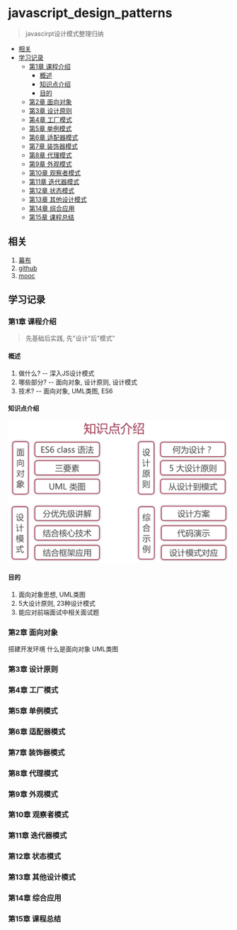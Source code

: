# javascript_design_patterns<!-- omit in toc -->
> javascirpt设计模式整理归纳

- [相关](#%E7%9B%B8%E5%85%B3)
- [学习记录](#%E5%AD%A6%E4%B9%A0%E8%AE%B0%E5%BD%95)
  - [第1章 课程介绍](#%E7%AC%AC1%E7%AB%A0-%E8%AF%BE%E7%A8%8B%E4%BB%8B%E7%BB%8D)
    - [概述](#%E6%A6%82%E8%BF%B0)
    - [知识点介绍](#%E7%9F%A5%E8%AF%86%E7%82%B9%E4%BB%8B%E7%BB%8D)
    - [目的](#%E7%9B%AE%E7%9A%84)
  - [第2章 面向对象](#%E7%AC%AC2%E7%AB%A0-%E9%9D%A2%E5%90%91%E5%AF%B9%E8%B1%A1)
  - [第3章 设计原则](#%E7%AC%AC3%E7%AB%A0-%E8%AE%BE%E8%AE%A1%E5%8E%9F%E5%88%99)
  - [第4章 工厂模式](#%E7%AC%AC4%E7%AB%A0-%E5%B7%A5%E5%8E%82%E6%A8%A1%E5%BC%8F)
  - [第5章 单例模式](#%E7%AC%AC5%E7%AB%A0-%E5%8D%95%E4%BE%8B%E6%A8%A1%E5%BC%8F)
  - [第6章 适配器模式](#%E7%AC%AC6%E7%AB%A0-%E9%80%82%E9%85%8D%E5%99%A8%E6%A8%A1%E5%BC%8F)
  - [第7章 装饰器模式](#%E7%AC%AC7%E7%AB%A0-%E8%A3%85%E9%A5%B0%E5%99%A8%E6%A8%A1%E5%BC%8F)
  - [第8章 代理模式](#%E7%AC%AC8%E7%AB%A0-%E4%BB%A3%E7%90%86%E6%A8%A1%E5%BC%8F)
  - [第9章 外观模式](#%E7%AC%AC9%E7%AB%A0-%E5%A4%96%E8%A7%82%E6%A8%A1%E5%BC%8F)
  - [第10章 观察者模式](#%E7%AC%AC10%E7%AB%A0-%E8%A7%82%E5%AF%9F%E8%80%85%E6%A8%A1%E5%BC%8F)
  - [第11章 迭代器模式](#%E7%AC%AC11%E7%AB%A0-%E8%BF%AD%E4%BB%A3%E5%99%A8%E6%A8%A1%E5%BC%8F)
  - [第12章 状态模式](#%E7%AC%AC12%E7%AB%A0-%E7%8A%B6%E6%80%81%E6%A8%A1%E5%BC%8F)
  - [第13章 其他设计模式](#%E7%AC%AC13%E7%AB%A0-%E5%85%B6%E4%BB%96%E8%AE%BE%E8%AE%A1%E6%A8%A1%E5%BC%8F)
  - [第14章 综合应用](#%E7%AC%AC14%E7%AB%A0-%E7%BB%BC%E5%90%88%E5%BA%94%E7%94%A8)
  - [第15章 课程总结](#%E7%AC%AC15%E7%AB%A0-%E8%AF%BE%E7%A8%8B%E6%80%BB%E7%BB%93)

## 相关
1. [幕布](https://mubu.com/doc/qSgtiCBCP0)
2. [github](https://github.com/GivenCui/javascript_design_patterns)
3. [mooc](https://coding.imooc.com/learn/list/255.html)

## 学习记录
### 第1章 课程介绍
> 先基础后实践, 先"设计"后"模式"
#### 概述
1. 做什么? -- 深入JS设计模式
2. 哪些部分? -- 面向对象, 设计原则, 设计模式
3. 技术? -- 面向对象, UML类图, ES6
#### 知识点介绍
![info](./img/info.png)
#### 目的
1. 面向对象思想, UML类图
2. 5大设计原则, 23种设计模式
3. 能应对前端面试中相关面试题
### 第2章 面向对象
搭建开发环境
什么是面向对象
UML类图
### 第3章 设计原则
### 第4章 工厂模式
### 第5章 单例模式
### 第6章 适配器模式
### 第7章 装饰器模式
### 第8章 代理模式
### 第9章 外观模式
### 第10章 观察者模式
### 第11章 迭代器模式
### 第12章 状态模式
### 第13章 其他设计模式
### 第14章 综合应用
### 第15章 课程总结
